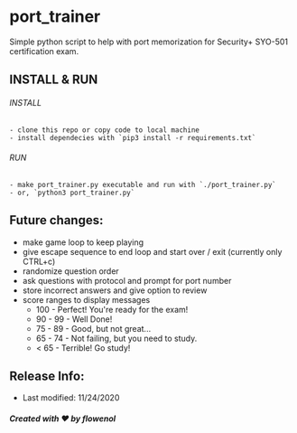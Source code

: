 # port_trainer
Simple python script to help with port memorization for Security+ SYO-501 certification exam.

## INSTALL & RUN
###### INSTALL
	- clone this repo or copy code to local machine
	- install dependecies with `pip3 install -r requirements.txt`
	
###### RUN	
	- make port_trainer.py executable and run with `./port_trainer.py`
	- or, `python3 port_trainer.py`

## Future changes:
- make game loop to keep playing
- give escape sequence to end loop and start over / exit (currently only CTRL+c)
- randomize question order
- ask questions with protocol and prompt for port number
- store incorrect answers and give option to review
- score ranges to display messages
	- 100 - Perfect! You're ready for the exam!
	- 90 - 99 - Well Done!
	- 75 - 89 - Good, but not great...
	- 65 - 74 - Not failing, but you need to study.
	- < 65 - Terrible! Go study!

## Release Info:
- Last modified: 11/24/2020
##### Created with :heart: by flowenol
